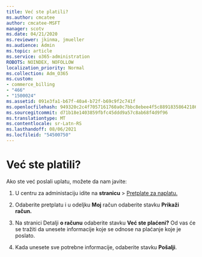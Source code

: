 ```yaml
---
title: Već ste platili?
ms.author: cmcatee
author: cmcatee-MSFT
manager: scotv
ms.date: 04/21/2020
ms.reviewer: jkinma, jmueller
ms.audience: Admin
ms.topic: article
ms.service: o365-administration
ROBOTS: NOINDEX, NOFOLLOW
localization_priority: Normal
ms.collection: Adm_O365
ms.custom:
- commerce_billing
- "466"
- "1500024"
ms.assetid: 091e3fa1-b67f-40a4-b72f-b69c9f2c741f
ms.openlocfilehash: 949320c2c4f7057161760a0c7bbc8ebee4f5c88918358642186d1b30b8478ebb
ms.sourcegitcommit: d71b18e1403859fbfc45ddd9a57c8ab68f4d9f96
ms.translationtype: MT
ms.contentlocale: sr-Latn-RS
ms.lasthandoff: 08/06/2021
ms.locfileid: "54500750"
---
```

# <a name="already-paid"></a>Već ste platili?

Ako ste već poslali uplatu, možete da nam javite:
  
1. U centru za administaciju idite na **stranicu** \> [Pretplate za naplatu.](https://go.microsoft.com/fwlink/p/?linkid=842054)

2. Odaberite pretplatu i u odeljku **Moj** račun odaberite stavku **Prikaži račun.**

3. Na stranici Detalji **o računu** odaberite stavku **Već ste plaćeni?** Od vas će se tražiti da unesete informacije koje se odnose na plaćanje koje je poslato.

4. Kada unesete sve potrebne informacije, odaberite stavku **Pošalji**.